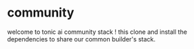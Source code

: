 # community
welcome to tonic ai community stack ! this clone and install the dependencies to share our common builder's stack.
